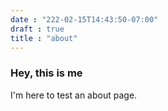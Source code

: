 ```yaml
---
date : "222-02-15T14:43:50-07:00"
draft : true
title : "about"
---
```


<h3>Hey, this is me</h3>
<p>I'm here to test an about page.</p>

